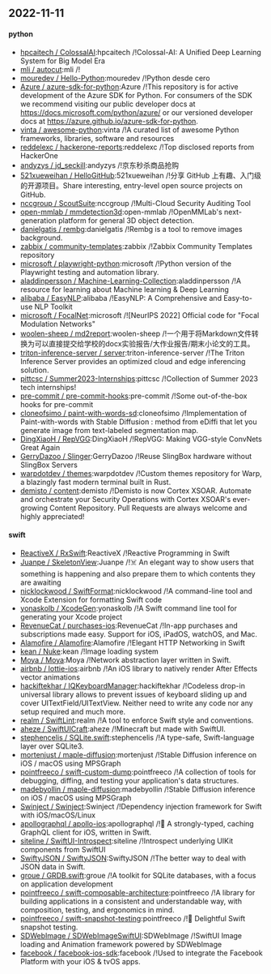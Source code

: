 ## 2022-11-11

#### python
* [hpcaitech / ColossalAI](https://github.com/hpcaitech/ColossalAI):hpcaitech /!Colossal-AI: A Unified Deep Learning System for Big Model Era
* [mli / autocut](https://github.com/mli/autocut):mli /!
* [mouredev / Hello-Python](https://github.com/mouredev/Hello-Python):mouredev /!Python desde cero
* [Azure / azure-sdk-for-python](https://github.com/Azure/azure-sdk-for-python):Azure /!This repository is for active development of the Azure SDK for Python. For consumers of the SDK we recommend visiting our public developer docs at https://docs.microsoft.com/python/azure/ or our versioned developer docs at https://azure.github.io/azure-sdk-for-python.
* [vinta / awesome-python](https://github.com/vinta/awesome-python):vinta /!A curated list of awesome Python frameworks, libraries, software and resources
* [reddelexc / hackerone-reports](https://github.com/reddelexc/hackerone-reports):reddelexc /!Top disclosed reports from HackerOne
* [andyzys / jd_seckill](https://github.com/andyzys/jd_seckill):andyzys /!京东秒杀商品抢购
* [521xueweihan / HelloGitHub](https://github.com/521xueweihan/HelloGitHub):521xueweihan /!分享 GitHub 上有趣、入门级的开源项目。Share interesting, entry-level open source projects on GitHub.
* [nccgroup / ScoutSuite](https://github.com/nccgroup/ScoutSuite):nccgroup /!Multi-Cloud Security Auditing Tool
* [open-mmlab / mmdetection3d](https://github.com/open-mmlab/mmdetection3d):open-mmlab /!OpenMMLab's next-generation platform for general 3D object detection.
* [danielgatis / rembg](https://github.com/danielgatis/rembg):danielgatis /!Rembg is a tool to remove images background.
* [zabbix / community-templates](https://github.com/zabbix/community-templates):zabbix /!Zabbix Community Templates repository
* [microsoft / playwright-python](https://github.com/microsoft/playwright-python):microsoft /!Python version of the Playwright testing and automation library.
* [aladdinpersson / Machine-Learning-Collection](https://github.com/aladdinpersson/Machine-Learning-Collection):aladdinpersson /!A resource for learning about Machine learning & Deep Learning
* [alibaba / EasyNLP](https://github.com/alibaba/EasyNLP):alibaba /!EasyNLP: A Comprehensive and Easy-to-use NLP Toolkit
* [microsoft / FocalNet](https://github.com/microsoft/FocalNet):microsoft /![NeurIPS 2022] Official code for "Focal Modulation Networks"
* [woolen-sheep / md2report](https://github.com/woolen-sheep/md2report):woolen-sheep /!一个用于将Markdown文件转换为可以直接提交给学校的docx实验报告/大作业报告/期末小论文的工具。
* [triton-inference-server / server](https://github.com/triton-inference-server/server):triton-inference-server /!The Triton Inference Server provides an optimized cloud and edge inferencing solution.
* [pittcsc / Summer2023-Internships](https://github.com/pittcsc/Summer2023-Internships):pittcsc /!Collection of Summer 2023 tech internships!
* [pre-commit / pre-commit-hooks](https://github.com/pre-commit/pre-commit-hooks):pre-commit /!Some out-of-the-box hooks for pre-commit
* [cloneofsimo / paint-with-words-sd](https://github.com/cloneofsimo/paint-with-words-sd):cloneofsimo /!Implementation of Paint-with-words with Stable Diffusion : method from eDiffi that let you generate image from text-labeled segmentation map.
* [DingXiaoH / RepVGG](https://github.com/DingXiaoH/RepVGG):DingXiaoH /!RepVGG: Making VGG-style ConvNets Great Again
* [GerryDazoo / Slinger](https://github.com/GerryDazoo/Slinger):GerryDazoo /!Reuse SlingBox hardware without SlingBox Servers
* [warpdotdev / themes](https://github.com/warpdotdev/themes):warpdotdev /!Custom themes repository for Warp, a blazingly fast modern terminal built in Rust.
* [demisto / content](https://github.com/demisto/content):demisto /!Demisto is now Cortex XSOAR. Automate and orchestrate your Security Operations with Cortex XSOAR's ever-growing Content Repository. Pull Requests are always welcome and highly appreciated!

#### swift
* [ReactiveX / RxSwift](https://github.com/ReactiveX/RxSwift):ReactiveX /!Reactive Programming in Swift
* [Juanpe / SkeletonView](https://github.com/Juanpe/SkeletonView):Juanpe /!☠️
An elegant way to show users that something is happening and also prepare them to which contents they are awaiting
* [nicklockwood / SwiftFormat](https://github.com/nicklockwood/SwiftFormat):nicklockwood /!A command-line tool and Xcode Extension for formatting Swift code
* [yonaskolb / XcodeGen](https://github.com/yonaskolb/XcodeGen):yonaskolb /!A Swift command line tool for generating your Xcode project
* [RevenueCat / purchases-ios](https://github.com/RevenueCat/purchases-ios):RevenueCat /!In-app purchases and subscriptions made easy. Support for iOS, iPadOS, watchOS, and Mac.
* [Alamofire / Alamofire](https://github.com/Alamofire/Alamofire):Alamofire /!Elegant HTTP Networking in Swift
* [kean / Nuke](https://github.com/kean/Nuke):kean /!Image loading system
* [Moya / Moya](https://github.com/Moya/Moya):Moya /!Network abstraction layer written in Swift.
* [airbnb / lottie-ios](https://github.com/airbnb/lottie-ios):airbnb /!An iOS library to natively render After Effects vector animations
* [hackiftekhar / IQKeyboardManager](https://github.com/hackiftekhar/IQKeyboardManager):hackiftekhar /!Codeless drop-in universal library allows to prevent issues of keyboard sliding up and cover UITextField/UITextView. Neither need to write any code nor any setup required and much more.
* [realm / SwiftLint](https://github.com/realm/SwiftLint):realm /!A tool to enforce Swift style and conventions.
* [aheze / SwiftUICraft](https://github.com/aheze/SwiftUICraft):aheze /!Minecraft but made with SwiftUI.
* [stephencelis / SQLite.swift](https://github.com/stephencelis/SQLite.swift):stephencelis /!A type-safe, Swift-language layer over SQLite3.
* [mortenjust / maple-diffusion](https://github.com/mortenjust/maple-diffusion):mortenjust /!Stable Diffusion inference on iOS / macOS using MPSGraph
* [pointfreeco / swift-custom-dump](https://github.com/pointfreeco/swift-custom-dump):pointfreeco /!A collection of tools for debugging, diffing, and testing your application's data structures.
* [madebyollin / maple-diffusion](https://github.com/madebyollin/maple-diffusion):madebyollin /!Stable Diffusion inference on iOS / macOS using MPSGraph
* [Swinject / Swinject](https://github.com/Swinject/Swinject):Swinject /!Dependency injection framework for Swift with iOS/macOS/Linux
* [apollographql / apollo-ios](https://github.com/apollographql/apollo-ios):apollographql /!📱
A strongly-typed, caching GraphQL client for iOS, written in Swift.
* [siteline / SwiftUI-Introspect](https://github.com/siteline/SwiftUI-Introspect):siteline /!Introspect underlying UIKit components from SwiftUI
* [SwiftyJSON / SwiftyJSON](https://github.com/SwiftyJSON/SwiftyJSON):SwiftyJSON /!The better way to deal with JSON data in Swift.
* [groue / GRDB.swift](https://github.com/groue/GRDB.swift):groue /!A toolkit for SQLite databases, with a focus on application development
* [pointfreeco / swift-composable-architecture](https://github.com/pointfreeco/swift-composable-architecture):pointfreeco /!A library for building applications in a consistent and understandable way, with composition, testing, and ergonomics in mind.
* [pointfreeco / swift-snapshot-testing](https://github.com/pointfreeco/swift-snapshot-testing):pointfreeco /!📸
Delightful Swift snapshot testing.
* [SDWebImage / SDWebImageSwiftUI](https://github.com/SDWebImage/SDWebImageSwiftUI):SDWebImage /!SwiftUI Image loading and Animation framework powered by SDWebImage
* [facebook / facebook-ios-sdk](https://github.com/facebook/facebook-ios-sdk):facebook /!Used to integrate the Facebook Platform with your iOS & tvOS apps.
